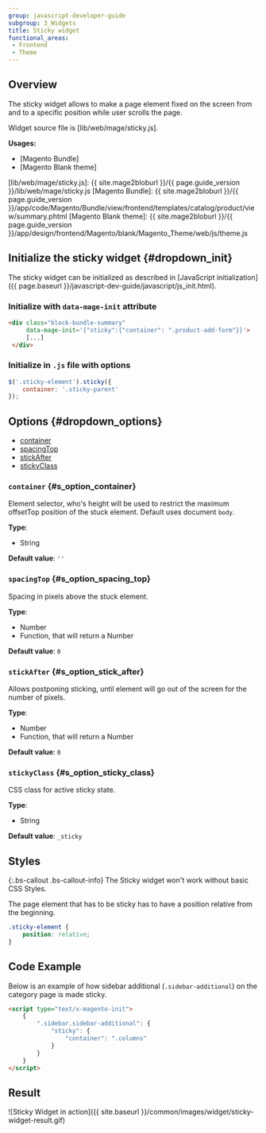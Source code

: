 ```yaml
---
group: javascript-developer-guide
subgroup: 3_Widgets
title: Sticky widget
functional_areas:
 - Frontend
 - Theme
---
```


## Overview

The sticky widget allows to make a page element fixed on the screen from and to
a specific position while user scrolls the page.

Widget source file is [lib/web/mage/sticky.js].

**Usages:**
- [Magento Bundle]
- [Magento Blank theme]

[lib/web/mage/sticky.js]: {{ site.mage2bloburl }}/{{ page.guide_version }}/lib/web/mage/sticky.js
[Magento Bundle]: {{ site.mage2bloburl }}/{{ page.guide_version }}/app/code/Magento/Bundle/view/frontend/templates/catalog/product/view/summary.phtml
[Magento Blank theme]: {{ site.mage2bloburl }}/{{ page.guide_version }}/app/design/frontend/Magento/blank/Magento_Theme/web/js/theme.js

## Initialize the sticky widget {#dropdown_init}

The sticky widget can be initialized as described in [JavaScript initialization]({{ page.baseurl }}/javascript-dev-guide/javascript/js_init.html).

### Initialize with `data-mage-init` attribute

```html
<div class="block-bundle-summary"
     data-mage-init='{"sticky":{"container": ".product-add-form"}}'>
     [...]
 </div>
```

### Initialize in `.js` file with options

```js
$('.sticky-element').sticky({
    container: '.sticky-parent'
});
```

## Options {#dropdown_options}

-  [container](#s_option_container)
-  [spacingTop](#s_option_spacing_top)
-  [stickAfter](#s_option_stick_after)
-  [stickyClass](#s_option_sticky_class)

### `container` {#s_option_container}

Element selector, who's height will be used to restrict the maximum offsetTop
position of the stuck element. Default uses document `body`.

**Type**:

- String

**Default value**: `''`


### `spacingTop` {#s_option_spacing_top}

Spacing in pixels above the stuck element.

**Type**:

- Number
- Function, that will return a Number

**Default value**: `0`

### `stickAfter` {#s_option_stick_after}

Allows postponing sticking, until element will go out of the screen for the number of pixels.

**Type**:

- Number
- Function, that will return a Number

**Default value**: `0`


### `stickyClass` {#s_option_sticky_class}

CSS class for active sticky state.

**Type**:

- String

**Default value**: `_sticky`

## Styles

{:.bs-callout .bs-callout-info}
The Sticky widget won't work without basic CSS Styles.

The page element that has to be sticky has to have a position relative from the
beginning.

```CSS
.sticky-element {
    position: relative;
}
```

## Code Example

Below is an example of how sidebar additional (`.sidebar-additional`) on the 
category page is made sticky.

```html
<script type="text/x-magento-init">
    {
        ".sidebar.sidebar-additional": {
            "sticky": {
                "container": ".columns"
            }
        }
    }
</script>
```

## Result

![Sticky Widget in action]({{ site.baseurl }}/common/images/widget/sticky-widget-result.gif)
